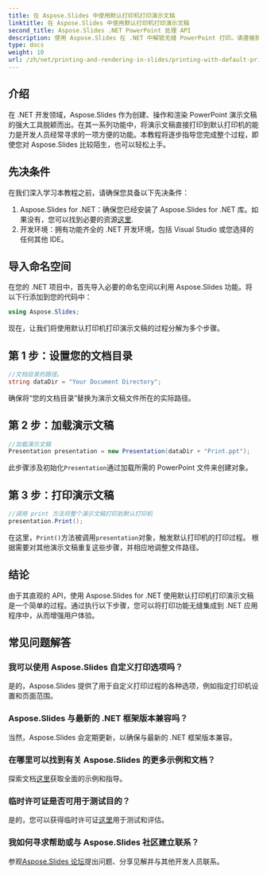 ```yaml
---
title: 在 Aspose.Slides 中使用默认打印机打印演示文稿
linktitle: 在 Aspose.Slides 中使用默认打印机打印演示文稿
second_title: Aspose.Slides .NET PowerPoint 处理 API
description: 使用 Aspose.Slides 在 .NET 中解锁无缝 PowerPoint 打印。请遵循我们的分步指南以轻松集成。立即提升您的应用程序的功能！
type: docs
weight: 10
url: /zh/net/printing-and-rendering-in-slides/printing-with-default-printer/
---
```

## 介绍
在 .NET 开发领域，Aspose.Slides 作为创建、操作和渲染 PowerPoint 演示文稿的强大工具脱颖而出。在其一系列功能中，将演示文稿直接打印到默认打印机的能力是开发人员经常寻求的一项方便的功能。本教程将逐步指导您完成整个过程，即使您对 Aspose.Slides 比较陌生，也可以轻松上手。
## 先决条件
在我们深入学习本教程之前，请确保您具备以下先决条件：
1.  Aspose.Slides for .NET：确保您已经安装了 Aspose.Slides for .NET 库。如果没有，您可以找到必要的资源[这里](https://releases.aspose.com/slides/net/).
2. 开发环境：拥有功能齐全的 .NET 开发环境，包括 Visual Studio 或您选择的任何其他 IDE。
## 导入命名空间
在您的 .NET 项目中，首先导入必要的命名空间以利用 Aspose.Slides 功能。将以下行添加到您的代码中：
```csharp
using Aspose.Slides;
```
现在，让我们将使用默认打印机打印演示文稿的过程分解为多个步骤。
## 第 1 步：设置您的文档目录
```csharp
//文档目录的路径。
string dataDir = "Your Document Directory";
```
确保将“您的文档目录”替换为演示文稿文件所在的实际路径。
## 第 2 步：加载演示文稿
```csharp
//加载演示文稿
Presentation presentation = new Presentation(dataDir + "Print.ppt");
```
此步骤涉及初始化`Presentation`通过加载所需的 PowerPoint 文件来创建对象。
## 第 3 步：打印演示文稿
```csharp
//调用 print 方法将整个演示文稿打印到默认打印机
presentation.Print();
```
在这里，`Print()`方法被调用`presentation`对象，触发默认打印机的打印过程。
根据需要对其他演示文稿重复这些步骤，并相应地调整文件路径。
## 结论
由于其直观的 API，使用 Aspose.Slides for .NET 使用默认打印机打印演示文稿是一个简单的过程。通过执行以下步骤，您可以将打印功能无缝集成到 .NET 应用程序中，从而增强用户体验。
## 常见问题解答
### 我可以使用 Aspose.Slides 自定义打印选项吗？
是的，Aspose.Slides 提供了用于自定义打印过程的各种选项，例如指定打印机设置和页面范围。
### Aspose.Slides 与最新的 .NET 框架版本兼容吗？
当然，Aspose.Slides 会定期更新，以确保与最新的 .NET 框架版本兼容。
### 在哪里可以找到有关 Aspose.Slides 的更多示例和文档？
探索文档[这里](https://reference.aspose.com/slides/net/)获取全面的示例和指导。
### 临时许可证是否可用于测试目的？
是的，您可以获得临时许可证[这里](https://purchase.aspose.com/temporary-license/)用于测试和评估。
### 我如何寻求帮助或与 Aspose.Slides 社区建立联系？
参观[Aspose.Slides 论坛](https://forum.aspose.com/c/slides/11)提出问题、分享见解并与其他开发人员联系。